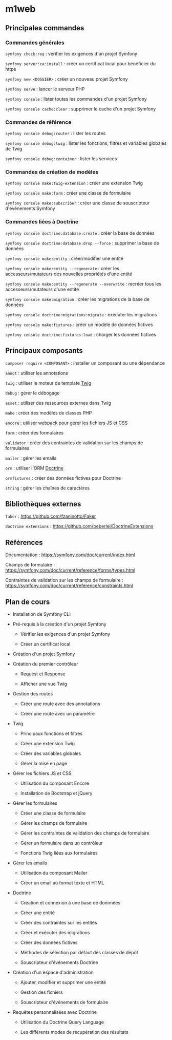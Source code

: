 # m1web

## Principales commandes

### Commandes générales

`symfony check:req` : vérifier les exigences d'un projet Symfony

`symfony server:ca:install` : créer un certificat local pour bénéficier du https

`symfony new <DOSSIER>` : créer un nouveau projet Symfony

`symfony serve` : lancer le serveur PHP

`symfony console` : lister toutes les commandes d'un projet Symfony

`symfony console cache:clear` : supprimer le cache d'un projet Symfony

### Commandes de référence

`symfony console debug:router` : lister les routes

`symfony console debug:twig` : lister les fonctions, filtres et variables globales de Twig

`symfony console debug:container` : lister les services

### Commandes de création de modèles

`symfony console make:twig-extension` : créer une extension Twig

`symfony console make:form` : créer une classe de formulaire

`symfony console make:subscriber` : créer une classe de souscripteur d'événements Symfony

### Commandes liées à Doctrine

`symfony console doctrine:database:create` : créer la base de données

`symfony console doctrine:database:drop --force` : supprimer la base de données

`symfony console make:entity` : créer/modifier une entité

`symfony console make:entity --regenerate` : créer les accesseurs/mutateurs des nouvelles propriétés d'une entité

`symfony console make:entity --regenerate --overwrite` : recréer tous les accesseurs/mutateurs d'une entité

`symfony console make:migration` : créer les migrations de la base de données

`symfony console doctrine:migrations:migrate` : exécuter les migrations

`symfony console make:fixtures` : créer un modèle de données fictives

`symfony console doctrine:fixtures:load` : charger les données fictives

## Principaux composants

`composer require <COMPOSANT>` : installer un composant ou une dépendance

`annot` : utiliser les annotations

`twig` : utiliser le moteur de template [Twig](https://twig.symfony.com/)

`debug` : gérer le débogage

`asset` : utiliser des ressources externes dans Twig

`make` : créer des modèles de classes PHP

`encore` : utiliser webpack pour gérer les fichiers JS et CSS

`form` : créer des formulaires

`validator` : créer des contraintes de validation sur les champs de formulaires

`mailer` : gérer les emails

`orm` : utiliser l'ORM [Doctrine](https://www.doctrine-project.org/projects/orm.html)

`ormfixtures` : créer des données fictives pour Doctrine

`string` : gérer les chaînes de caractères

## Bibliothèques externes

`faker` : <https://github.com/fzaninotto/Faker>

`doctrine extensions` : <https://github.com/beberlei/DoctrineExtensions>

## Références

Documentation : <https://symfony.com/doc/current/index.html>

Champs de formulaire : <https://symfony.com/doc/current/reference/forms/types.html>

Contraintes de validation sur les champs de formulaire  : <https://symfony.com/doc/current/reference/constraints.html>

## Plan de cours

* Installation de Symfony CLI

* Pré-requis à la création d'un projet Symfony

	* Vérifier les exigences d'un projet Symfony

	* Créer un certificat local

* Création d'un projet Symfony

* Création du premier contrôleur

	* Request et Response

	* Afficher une vue Twig

* Gestion des routes

	* Créer une route avec des annotations

	* Créer une route avec un paramètre

* Twig

	* Principaux fonctions et filtres

	* Créer une extension Twig

	* Créer des variables globales

	* Gérer la mise en page

* Gérer les fichiers JS et CSS

	* Utilisation du composant Encore

	* Installation de Bootstrap et jQuery

* Gérer les formulaires

	* Créer une classe de formulaire

	* Gérer les champs de formulaire

	* Gérer les contraintes de validation des champs de formulaire

	* Gérer un formulaire dans un contrôleur

	* Fonctions Twig liées aux formulaires

* Gérer les emails

	* Utilisation du composant Mailer

	* Créer un email au format texte et HTML

* Doctrine

	* Création et connexion à une base de donnnées

	* Créer une entité

	* Créer des contraintes sur les entités

	* Créer et exécuter des migrations

	* Créer des données fictives

	* Méthodes de sélection par défaut des classes de dépôt

	* Souscripteur d'événements Doctrine

* Création d'un espace d'administration

	* Ajouter, modifier et supprimer une entité

	* Gestion des fichiers

	* Souscripteur d'événements de formulaire

* Requêtes personnalisées avec Doctrine

	* Utilisation du Doctrine Query Language

	* Les différents modes de récupération des résultats
